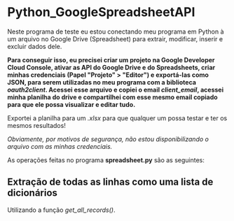 # Python_GoogleSpreadsheetAPI

Neste programa de teste eu estou conectando meu programa em Python à um arquivo no Google Drive (Spreadsheet) para extrair, modificar, inserir e excluir dados dele.

**Para conseguir isso, eu precisei criar um projeto na Google Developer Cloud Console, ativar as API do Google Drive e do Spreadsheets, criar minhas credenciais (Papel "Projeto" > "Editor") e exportá-las como JSON, para serem utilizadas no meu programa com a biblioteca _oauth2client_. Acessei esse arquivo e copiei o email _client_email_, acessei minha planilha do drive e compartilhei com esse mesmo email copiado para que ele possa visualizar e editar tudo.**

Exportei a planilha para um _.xlsx_ para que qualquer um possa testar e ter os mesmos resultados!

_Obviamente, por motivos de segurança, não estou disponibilizando o arquivo com as minhas credenciais._

As operações feitas no programa **spreadsheet.py** são as seguintes:

## Extração de todas as linhas como uma lista de dicionários

Utilizando a função _get_all_records()_.


